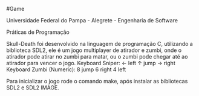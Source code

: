 #Game

Universidade Federal do Pampa - Alegrete - Engenharia de Software 

Práticas de Programação

Skull-Death foi desenvolvido na linguagem de programação C, utilizando a biblioteca SDL2, ele é um jogo multiplayer de atirador e zumbi, onde o atirador pode atirar no zumbi para matar, ou o zumbi pode chegar até ao atirador para vencer o jogo.
Keyboard Sniper: 
← left
↑ jump
→ right
Keyboard Zumbi (Numeric):
8 jump
6 right
4 left

Para inicializar o jogo rode o comando make, após instalar as bibliotecas SDL2 e SDL2 IMAGE.
